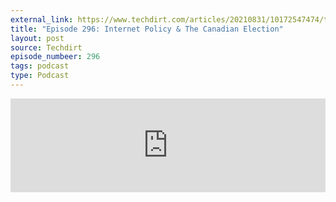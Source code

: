 ```yaml
---
external_link: https://www.techdirt.com/articles/20210831/10172547474/techdirt-podcast-episode-296-internet-policy-canadian-election.shtml
title: "Episode 296: Internet Policy & The Canadian Election"
layout: post
source: Techdirt
episode_numbeer: 296
tags: podcast
type: Podcast
---
```


<div class="soundcloud-player">
<iframe width="100%" scrolling="no" frameborder="no" src="https://w.soundcloud.com/player/?url=https%3A//api.soundcloud.com/tracks/1116471313&color=%23ff5500&auto_play=false&hide_related=true&show_comments=false&show_user=true&show_reposts=false&show_teaser=false&visual=false"></iframe>
</div>